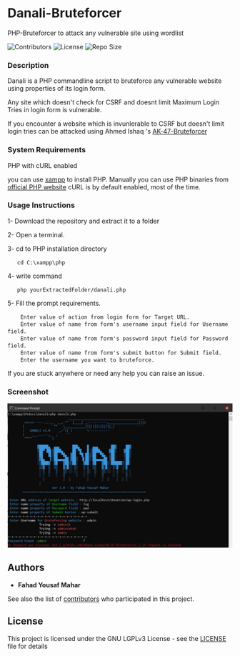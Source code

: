 # Danali-Bruteforcer
PHP-Bruteforcer to attack any vulnerable site using wordlist

![Contributors](https://img.shields.io/github/contributors/fahadyousafmahar/Danali-Bruteforcer.svg)
![License](https://img.shields.io/github/license/fahadyousafmahar/Danali-Bruteforcer.svg)
![Repo Size](https://img.shields.io/github/repo-size/fahadyousafmahar/Danali-Bruteforcer.svg)

### Description
Danali is a PHP commandline script to bruteforce any vulnerable website using properties of its login form.

Any site which doesn't check for CSRF and doesnt limit Maximum Login Tries in login form is vulnerable.

If you encounter a website which is invunlerable to CSRF but doesn't limit login tries can be attacked using  Ahmed Ishaq 's [AK-47-Bruteforcer](https://github.com/Ahmad-Ishaq/AK-47-Bruteforcer)

### System Requirements
PHP with cURL enabled 

you can use [xampp](https://www.apachefriends.org/download.html) to install PHP.
Manually you can use PHP binaries from [official PHP website](http://php.net/downloads.php)
cURL is by default enabled, most of the time.

### Usage Instructions
1- Download the repository and extract it to a folder

2- Open a terminal.

3- cd to PHP installation directory
```
   cd C:\xampp\php
```
4- write command
```
   php yourExtractedFolder/danali.php
```
5- Fill the prompt requirements.
```
    Enter value of action from login form for Target URL.
    Enter value of name from form's username input field for Username field.
    Enter value of name from form's password input field for Password field.
    Enter value of name from form's submit button for Submit field.
    Enter the username you want to bruteforce.
```

If you are stuck anywhere or need any help you can raise an issue.
### Screenshot

![Danali  ScreenShot](https://raw.githubusercontent.com/FahadYousafMahar/Danali-Bruteforcer/master/screenshot.jpg)

## Authors

* **Fahad Yousaf Mahar** 

See also the list of [contributors](https://github.com/FahadYousafMahar/easypay-whmcs-gateway/graphs/contributors) who participated in this project.

## License

This project is licensed under the GNU LGPLv3 License - see the [LICENSE](LICENSE) file for details
